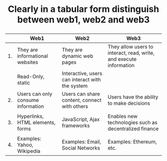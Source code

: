 # <p align="center"><strong>	Clearly in a tabular form distinguish between web1, web2 and web3</strong></p>

|       | Web1                                              | Web2                                             | Web3                                             |
|-------|---------------------------------------------------|--------------------------------------------------|--------------------------------------------------|
| 1.    | They are informational websites                   | They are dynamic web pages                      | They allow users to interact, read, write, and execute information |
|       | Read-Only, static                                 | Interactive, users can interact with the system |                                                  |
| 2.    | Users can only consume information                 | Users can share content, connect with others    | Users have the ability to make decisions          |
|       |                                                   |                                                  |                                                  |
| 3.    | Hyperlinks, HTML elements, forms                  | JavaScript, Ajax frameworks                     | Enables new technologies such as decentralized finance |
|       |                                                   |                                                  |                                                  |
| 4.    | Examples: Yahoo, Wikipedia                        | Examples: Email, Social Networks                | Examples: Ethereum, etc.                          |
